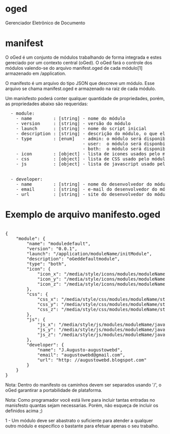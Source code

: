 oged
====
Gerenciador Eletrônico de Documento

manifest
========
O oGed é um conjunto de módulos trabalhando de forma integrada e estes gereciado por um contexto
central (oGed). O oGed fará o controle dos módulos valendo-se do arquivo manifest.oged de cada
módulo[1] armazenado em /application.

O manifesto é um arquivo do tipo JSON que descreve um módulo. Esse arquivo se chama manifest.oged
e armazenado na raiz de cada módulo.

Um manisfesto poderá conter qualquer quantidade de propriedades, porém, as propriedades abaixo são
requeridas:
<pre>
  - module:
    - name        : [string] - nome do módulo
    - version     : [string] - versão do módulo
    - launch      : [string] - nome do script inicial
    - description : [string] - descrição do módulo, o que ele faz, onde se emprega, etc
    - type        : [enum]   - admin: o módulo será disponibilizado apenas no lado do servidor
                             - user:  o módulo será disponbilizado apenas no lado do usuário
                             - both:  o módulo será disponibilizado na adminstração e usuário
    - icon        : [object] - lista de icones usados pelo módulo
    - css         : [object] - lista de CSS usado pelo módulo
    - js          : [object] - lista de javascript usado pelo módulo


  - developer:
    - name        : [string] - nome do desenvolvedor do módulo
    - email       : [string] - e-mail do desenvolvedor do módulo
    - url         : [string] - site do desenvolvedor do módulo
</pre>

Exemplo de arquivo manifesto.oged
=================================
<pre>

{
    "module": {
        "name": "moduledefault",
        "version": "0.0.1",
        "launch": "/application/moduleName/initModule",
        "description": "oGeddefaultmodule",
        "type": "both",
        "icon": {
            "icon_x": "/media/style/icons/modules/moduleName/icon_x.png",
            "icon_y": "/media/style/icons/modules/moduleName/icon_y.png",
            "icon_z": "/media/style/icons/modules/moduleName/icon_z.png"
        },
        "css": {
            "css_x": "/media/style/css/modules/moduleName/stylesheets_x.css",
            "css_y": "/media/style/css/modules/moduleName/stylesheets_y.css",
            "css_z": "/media/style/css/modules/moduleName/stylesheets_z.css"
        },
        "js": {
            "js_x": "/media/style/js/modules/moduleName/javascript_x.js",
            "js_y": "/media/style/js/modules/moduleName/javascript_y.js",
            "js_z": "/media/style/js/modules/moduleName/javascript_z.js"
        },
        "developer": {
            "name": "J.Augusto-augustowebd",
            "email": "augustowebd@gmail.com",
            "url": "http: //augustowebd.blogspot.com"
        }
    }
}
</pre>

Nota: Dentro do manifesto os caminhos devem ser separados usando '/', o oGed garantirar
a portabilidade de plataforma.

Nota: Como programador você está livre para incluir tantas entradas no manisfesto quantas
sejam necessarias. Porém, não esqueça de incluir os definidos acima ;)

1 - Um módulo deve ser abastrato o suficiente para atender a qualquer outro módulo e especifico o
bastante para efetuar apenas o seu trabalho.


